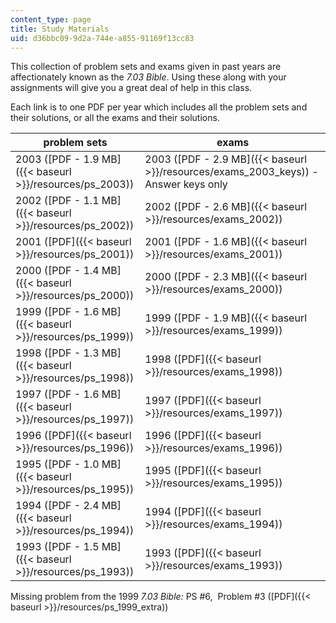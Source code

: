 ```yaml
---
content_type: page
title: Study Materials
uid: d36bbc09-9d2a-744e-a855-91169f13cc83
---
```


This collection of problem sets and exams given in past years are affectionately known as the _7.03 Bible_. Using these along with your assignments will give you a great deal of help in this class.

Each link is to one PDF per year which includes all the problem sets and their solutions, or all the exams and their solutions.

| problem sets | exams |
| --- | --- |
| 2003 ([PDF - 1.9 MB]({{< baseurl >}}/resources/ps_2003)) | 2003 ([PDF - 2.9 MB]({{< baseurl >}}/resources/exams_2003_keys)) - Answer keys only |
| 2002 ([PDF - 1.1 MB]({{< baseurl >}}/resources/ps_2002)) | 2002 ([PDF - 2.6 MB]({{< baseurl >}}/resources/exams_2002)) |
| 2001 ([PDF]({{< baseurl >}}/resources/ps_2001)) | 2001 ([PDF - 1.6 MB]({{< baseurl >}}/resources/exams_2001)) |
| 2000 ([PDF - 1.4 MB]({{< baseurl >}}/resources/ps_2000)) | 2000 ([PDF - 2.3 MB]({{< baseurl >}}/resources/exams_2000)) |
| 1999 ([PDF - 1.6 MB]({{< baseurl >}}/resources/ps_1999)) | 1999 ([PDF - 1.9 MB]({{< baseurl >}}/resources/exams_1999)) |
| 1998 ([PDF - 1.3 MB]({{< baseurl >}}/resources/ps_1998)) | 1998 ([PDF]({{< baseurl >}}/resources/exams_1998)) |
| 1997 ([PDF - 1.6 MB]({{< baseurl >}}/resources/ps_1997)) | 1997 ([PDF]({{< baseurl >}}/resources/exams_1997)) |
| 1996 ([PDF]({{< baseurl >}}/resources/ps_1996)) | 1996 ([PDF]({{< baseurl >}}/resources/exams_1996)) |
| 1995 ([PDF - 1.0 MB]({{< baseurl >}}/resources/ps_1995)) | 1995 ([PDF]({{< baseurl >}}/resources/exams_1995)) |
| 1994 ([PDF - 2.4 MB]({{< baseurl >}}/resources/ps_1994)) | 1994 ([PDF]({{< baseurl >}}/resources/exams_1994)) |
| 1993 ([PDF - 1.5 MB]({{< baseurl >}}/resources/ps_1993)) | 1993 ([PDF]({{< baseurl >}}/resources/exams_1993)) 

Missing problem from the 1999 _7.03 Bible:_ PS #6,  Problem #3 ([PDF]({{< baseurl >}}/resources/ps_1999_extra))